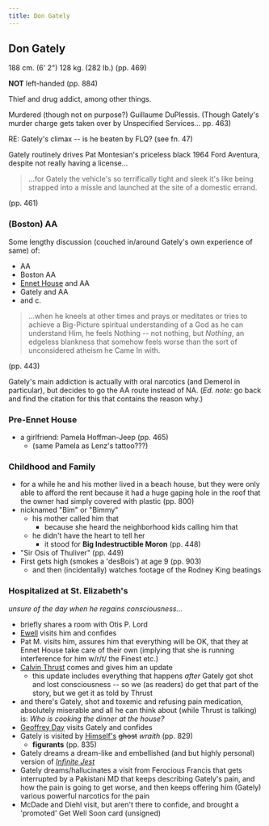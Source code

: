 ```yaml
---
title: Don Gately
---
```


Don Gately
----------

188 cm. (6' 2")
128 kg. (282 lb.)
(pp. 469)

**NOT** left-handed (pp. 884)

Thief and drug addict, among other things.

Murdered (though not on purpose?) Guillaume DuPlessis. (Though Gately's murder
charge gets taken over by Unspecified Services... pp. 463)

RE: Gately's climax -- is he beaten by FLQ? (see fn. 47)

Gately routinely drives Pat Montesian's priceless black 1964 Ford Aventura,
despite not really having a license...

> ...for Gately the vehicle's so terrifically tight and sleek it's like being
> strapped into a missle and launched at the site of a domestic errand.

(pp. 461)

<h3>(Boston) AA</h3>

Some lengthy discussion (couched in/around Gately's own experience of same) of:

* AA
* Boston AA
* [Ennet House](/places/Ennet_House) and AA
* Gately and AA
* and c.

> ...when he kneels at other times and prays or meditates or tries to achieve a
> Big-Picture spiritual understanding of a God as he can understand Him, he
> feels Nothing -- not nothing, but *Nothing*, an edgeless blankness that
> somehow feels worse than the sort of unconsidered atheism he Came In with.

(pp. 443)

Gately's main addiction is actually with oral narcotics (and Demerol in
particular), but decides to go the AA route instead of NA. (*Ed. note:* go back
and find the citation for this that contains the reason why.)

<h3>Pre-Ennet House</h3>

* a girlfriend: Pamela Hoffman-Jeep (pp. 465)
  * (same Pamela as Lenz's tattoo???)

<h3>Childhood and Family</h3>

* for a while he and his mother lived in a beach house, but they were only able
  to afford the rent because it had a huge gaping hole in the roof that the
  owner had simply covered with plastic (pp. 800)
* nicknamed "Bim" or "Bimmy"
  * his mother called him that
    * because she heard the neighborhood kids calling him that
  * he didn't have the heart to tell her
    * it stood for **Big Indestructible Moron** (pp. 448)
* "Sir Osis of Thuliver" (pp. 449)
* First gets high (smokes a 'desBois') at age 9 (pp. 903)
  * and then (incidentally) watches footage of the Rodney King beatings

<h3>Hospitalized at St. Elizabeth's</h3>

*unsure of the day when he regains consciousness...*

* briefly shares a room with Otis P. Lord
* [Ewell](/characters/Tiny_Ewell) visits him and confides
* Pat M. visits him, assures him that everything will be OK, that they at Ennet
  House take care of their own (implying that she is running interference for
  him w/r/t/ the Finest etc.)
* [Calvin Thrust](/characters/Calvin_Thrust) comes and gives him an update
  * this update includes everything that happens *after* Gately got shot and
    lost consciousness -- so we (as readers) do get that part of the story, but
    we get it as told by Thrust
* and there's Gately, shot and toxemic and refusing pain medication, absolutely
  miserable and all he can think about (while Thrust is talking) is: 
  *Who is cooking the dinner at the house?*
* [Geoffrey Day](/characters/Geoffrey_Day) visits Gately and confides
* Gately is visited by [Himself's](/characters/Himself) <del>ghost</del>
  *wraith* (pp. 829)
  * **figurants** (pp. 835)
* Gately dreams a dream-like and embellished (and but highly personal) version
  of [<em>Infinite Jest</em>](/misc/The_Entertainment)
* Gately dreams/hallucinates a visit from Ferocious Francis that gets
  interrupted by a Pakistani MD that keeps describing Gately's pain, and how the
  pain is going to get worse, and then keeps offering him (Gately) various
  powerful narcotics for the pain
* McDade and Diehl visit, but aren't there to confide, and brought a 'promoted'
  Get Well Soon card (unsigned)